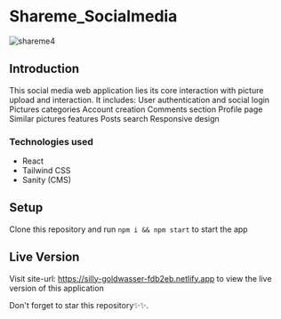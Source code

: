 # Shareme_Socialmedia
![shareme4](https://user-images.githubusercontent.com/76836006/165216761-b86c0daf-a800-4e42-aefb-60c4971e69cb.PNG)

## Introduction
This social media web application lies its core interaction with picture upload and interaction. 
It includes:
User authentication and social login
Pictures categories
Account creation
Comments section
Profile page 
Similar pictures features
Posts search
Responsive design

### Technologies used
* React <br />
* Tailwind CSS <br />
* Sanity (CMS)

## Setup
Clone this repository and run ```npm i && npm start``` to start the app

## Live Version
Visit site-url: https://silly-goldwasser-fdb2eb.netlify.app to view the live version of this application

Don't forget to star this repository✨✨.
